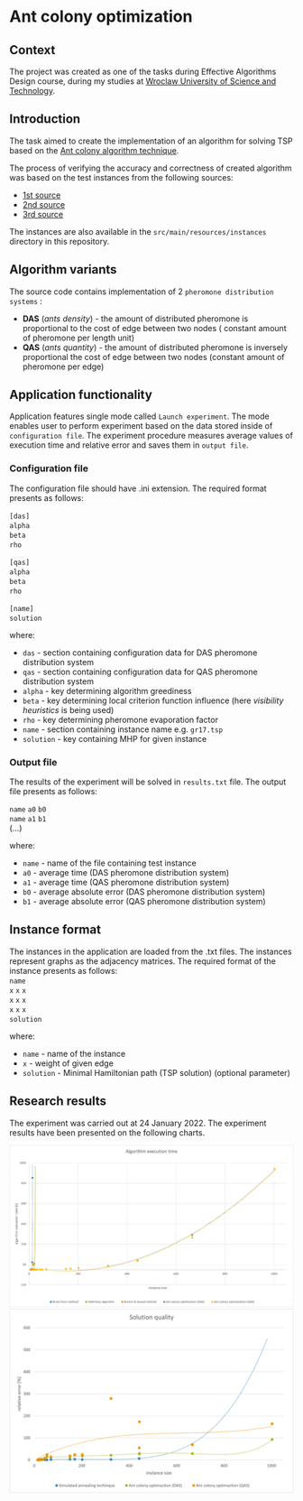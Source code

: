 # Ant colony optimization

## Context

The project was created as one of the tasks during Effective Algorithms Design course, during my studies
at [Wroclaw University of Science and Technology](https://pwr.edu.pl/en/).

## Introduction

The task aimed to create the implementation of an algorithm for solving TSP based on
the [Ant colony algorithm technique](https://en.wikipedia.org/wiki/Ant_colony_optimization_algorithms).

The process of verifying the accuracy and correctness of created algorithm was based on the test instances from the
following sources:

- [1st source](http://jaroslaw.mierzwa.staff.iiar.pwr.wroc.pl/pea-stud/tsp)
- [2nd source](http://jaroslaw.rudy.staff.iiar.pwr.wroc.pl/files/pea/instances.zip)
- [3rd source](http://elib.zib.de/pub/mp-testdata/tsp/tsplib/tsp/index.html)

The instances are also available in the `src/main/resources/instances` directory in this repository.

## Algorithm variants

The source code contains implementation of 2 `pheromone distribution systems` :

- **DAS** (*ants density*) - the amount of distributed pheromone is proportional to the cost of edge between two nodes (
  constant amount of pheromone per length unit)
- **QAS** (*ants quantity*) - the amount of distributed pheromone is inversely proportional the cost of edge between two
  nodes (constant amount of pheromone per edge)

## Application functionality

Application features single mode called `Launch experiment`. The mode enables user to perform experiment based on the
data stored inside of `configuration file`. The experiment procedure measures average values of execution time and
relative error and saves them in `output file`.

### Configuration file

The configuration file should have .ini extension. The required format presents as follows:

`[das]`  
`alpha`   
`beta`  
`rho`

`[qas]`  
`alpha`   
`beta`  
`rho`

`[name]`  
`solution`

where:

- `das` - section containing configuration data for DAS pheromone distribution system
- `qas` - section containing configuration data for QAS pheromone distribution system
- `alpha` - key determining algorithm greediness
- `beta` - key determining local criterion function influence (here *visibility heuristics* is being used)
- `rho` - key determining pheromone evaporation factor
- `name` - section containing instance name e.g. `gr17.tsp`
- `solution` - key containing MHP for given instance

### Output file

The results of the experiment will be solved in `results.txt` file. The output file presents as follows:

`name` `a0` `b0`   
`name` `a1` `b1`  
(...)

where:

- `name` - name of the file containing test instance
- `a0` - average time (DAS pheromone distribution system)
- `a1` - average time (QAS pheromone distribution system)
- `b0` - average absolute error (DAS pheromone distribution system)
- `b1` - average absolute error (QAS pheromone distribution system)

## Instance format

The instances in the application are loaded from the .txt files. The instances represent graphs as the adjacency
matrices. The required format of the instance presents as follows:  
`name`  
`x` `x` `x`  
`x` `x` `x`  
`x` `x` `x`  
`solution`

where:

- `name` - name of the instance
- `x` - weight of given edge
- `solution` - Minimal Hamiltonian path (TSP solution) (optional parameter)

## Research results

The experiment was carried out at 24 January 2022. The experiment results have been presented on the following
charts.

![](src/main/resources/charts/time.png)
![](src/main/resources/charts/quality.png)
